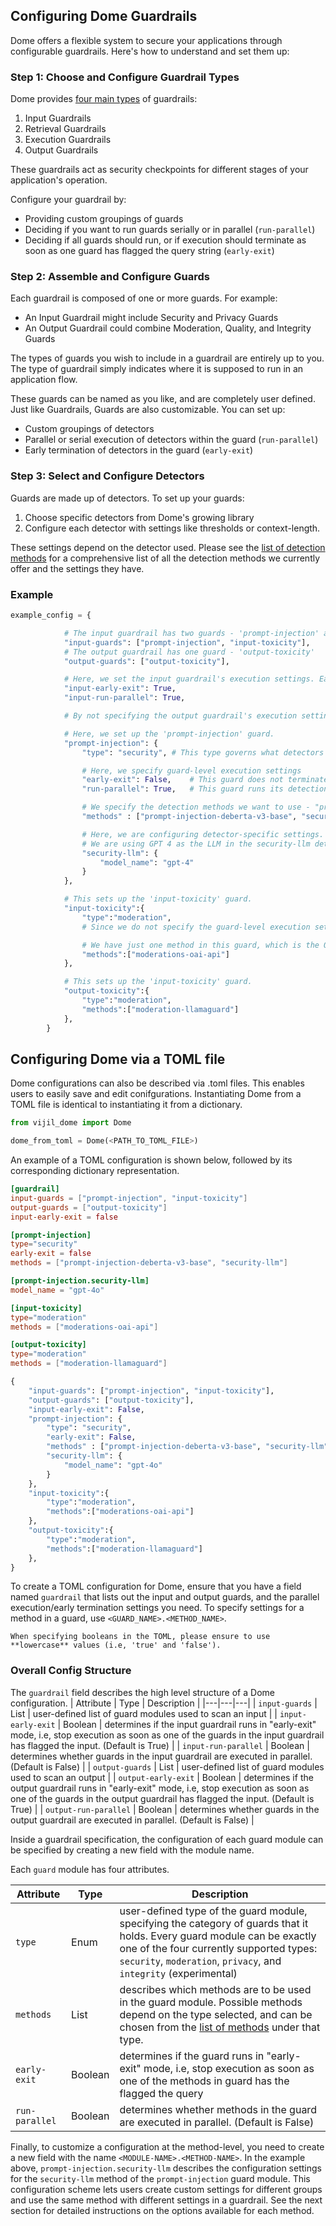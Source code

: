 ## Configuring Dome Guardrails

Dome offers a flexible system to secure your applications through configurable guardrails. Here's how to understand and set them up:

### Step 1: Choose and Configure Guardrail Types

Dome provides [four main types](overview.md#guardrails) of guardrails:
1. Input Guardrails
2. Retrieval Guardrails
3. Execution Guardrails
4. Output Guardrails

These guardrails act as security checkpoints for different stages of your application's operation. 

Configure your guardrail by:
- Providing custom groupings of guards
- Deciding if you want to run guards serially or in parallel (`run-parallel`)
- Deciding if all guards should run, or if execution should terminate as soon as one guard has flagged the query string (`early-exit`)

### Step 2: Assemble and Configure Guards

Each guardrail is composed of one or more guards. For example:
- An Input Guardrail might include Security and Privacy Guards
- An Output Guardrail could combine Moderation, Quality, and Integrity Guards

The types of guards you wish to include in a guardrail are entirely up to you. The type of guardrail simply indicates where it is supposed to run in an application flow. 

These guards can be named as you like, and are completely user defined. Just like Guardrails, Guards are also customizable. You can set up:
- Custom groupings of detectors
- Parallel or serial execution of detectors within the guard (`run-parallel`)
- Early termination of detectors in the guard (`early-exit`)

### Step 3: Select and Configure Detectors

Guards are made up of detectors. To set up your guards:
1. Choose specific detectors from Dome's growing library
2. Configure each detector with settings like thresholds or context-length. 

These settings depend on the detector used. Please see the [list of detection methods](guards/index.md) for a comprehensive list of all the detection methods we currently offer and the settings they have. 

### Example

````python
example_config = {

            # The input guardrail has two guards - 'prompt-injection' and 'input-toxicity'
            "input-guards": ["prompt-injection", "input-toxicity"],
            # The output guardrail has one guard - 'output-toxicity'
            "output-guards": ["output-toxicity"],

            # Here, we set the input guardrail's execution settings. Early-exit and parallel execution are enabled
            "input-early-exit": True,
            "input-run-parallel": True,

            # By not specifying the output guardrail's execution settings, the default values are used. It runs serially, and has early-exit enabled.

            # Here, we set up the 'prompt-injection' guard. 
            "prompt-injection": {
                "type": "security", # This type governs what detectors can be used in the guard. Only detectors of the same type can be used

                # Here, we specify guard-level execution settings
                "early-exit": False,    # This guard does not terminate early
                "run-parallel": True,   # This guard runs its detection methods in parallel

                # We specify the detection methods we want to use - "prompt-injection-deberta-v3-base" and "security-llm", both of which are security methods
                "methods" : ["prompt-injection-deberta-v3-base", "security-llm"],

                # Here, we are configuring detector-specific settings. 
                # We are using GPT 4 as the LLM in the security-llm detector instead of the default GPT-4 Turbo
                "security-llm": {
                    "model_name": "gpt-4"
                }
            },

            # This sets up the 'input-toxicity' guard. 
            "input-toxicity":{
                "type":"moderation",
                # Since we do not specify the guard-level execution settings, the default values are used. It runs serially, and has early-exit enabled.

                # We have just one method in this guard, which is the OpenAI moderations API
                "methods":["moderations-oai-api"]
            },

            # This sets up the 'input-toxicity' guard. 
            "output-toxicity":{
                "type":"moderation",
                "methods":["moderation-llamaguard"]
            },
        }
````



## Configuring Dome via a TOML file

Dome configurations can also be described via .toml files. This enables users to easily save and edit conifgurations. Instantiating Dome from a TOML file is identical to instantiating it from a dictionary.
```python
from vijil_dome import Dome

dome_from_toml = Dome(<PATH_TO_TOML_FILE>)
```

An example of a TOML configuration is shown below, followed by its corresponding dictionary representation. 

````toml
[guardrail]
input-guards = ["prompt-injection", "input-toxicity"] 
output-guards = ["output-toxicity"] 
input-early-exit = false

[prompt-injection] 
type="security"
early-exit = false
methods = ["prompt-injection-deberta-v3-base", "security-llm"]

[prompt-injection.security-llm]
model_name = "gpt-4o"

[input-toxicity]
type="moderation"
methods = ["moderations-oai-api"]

[output-toxicity]
type="moderation"
methods = ["moderation-llamaguard"]
````

````python
{
    "input-guards": ["prompt-injection", "input-toxicity"],
    "output-guards": ["output-toxicity"],
    "input-early-exit": False,
    "prompt-injection": {
        "type": "security",
        "early-exit": False,
        "methods" : ["prompt-injection-deberta-v3-base", "security-llm"],
        "security-llm": {
            "model_name": "gpt-4o"
        }
    },
    "input-toxicity":{
        "type":"moderation",
        "methods":["moderations-oai-api"]
    },
    "output-toxicity":{
        "type":"moderation",
        "methods":["moderation-llamaguard"]
    },
}
````

To create a TOML configuration for Dome, ensure that you have a field named ```guardrail``` that lists out the input and output guards, and the parallel execution/early termination settings you need. To specify settings for a method in a guard, use  ```<GUARD_NAME>.<METHOD_NAME>```. 

````{note}
When specifying booleans in the TOML, please ensure to use **lowercase** values (i.e, 'true' and 'false').
````

### Overall Config Structure


The ```guardrail``` field describes the high level structure of a Dome configuration.
| Attribute | Type | Description |
|---|---|---|
| `input-guards` | List | user-defined list of guard modules used to scan an input |
| `input-early-exit` | Boolean | determines if the input guardrail runs in "early-exit" mode, i.e, stop execution as soon as one of the guards in the input guardrail has flagged the input. (Default is True) |
| `input-run-parallel` | Boolean | determines whether guards in the input guardrail are executed in parallel. (Default is False) |
| `output-guards` | List | user-defined list of guard modules used to scan an output |
| `output-early-exit` | Boolean | determines if the output guardrail runs in "early-exit" mode, i.e, stop execution as soon as one of the guards in the output guardrail has flagged the input. (Default is True) |
| `output-run-parallel` | Boolean | determines whether guards in the output guardrail are executed in parallel. (Default is False) |

Inside a guardrail specification, the configuration of each guard module can be specified by creating a new field with the module name. 

Each ```guard``` module has four attributes.

| Attribute | Type | Description |
|---|---|---|
| `type` | Enum | user-defined type of the guard module, specifying the category of guards that it holds. Every guard module can be exactly one of the four currently supported types: `security`, `moderation`, `privacy`, and `integrity` (experimental) |
| `methods` | List | describes which methods are to be used in the guard module. Possible methods depend on the type selected, and can be chosen from the [list of methods](guards/index.md) under that type. 
| `early-exit` | Boolean | determines if the guard runs in "early-exit" mode, i.e, stop execution as soon as one of the methods in guard has the flagged the query |
| `run-parallel` | Boolean |  determines whether methods in the guard are executed in parallel. (Default is False) |

Finally, to customize a configuration at the method-level, you need to create a new field with the name ```<MODULE-NAME>.<METHOD-NAME>```. In the example above, ```prompt-injection.security-llm``` describes the configuration settings for the ```security-llm``` method of the ```prompt-injection``` guard module. This configuration scheme lets users create custom settings for different groups and use the same method with different settings in a guardrail. See the next section for detailed instructions on the options available for each method.